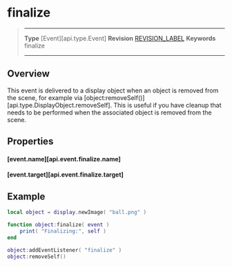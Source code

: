 
# finalize

> --------------------- ------------------------------------------------------------------------------------------
> __Type__              [Event][api.type.Event]
> __Revision__          [REVISION_LABEL](REVISION_URL)
> __Keywords__          finalize
> --------------------- ------------------------------------------------------------------------------------------

## Overview

This event is delivered to a display object when an object is removed from the scene, for example via [object:removeSelf()][api.type.DisplayObject.removeSelf]. This is useful if you have cleanup that needs to be performed when the associated object is removed from the scene.


## Properties

#### [event.name][api.event.finalize.name]

#### [event.target][api.event.finalize.target]


## Example

``````lua
local object = display.newImage( "ball.png" )

function object:finalize( event )
	print( "Finalizing:", self )
end

object:addEventListener( "finalize" )
object:removeSelf()
``````
